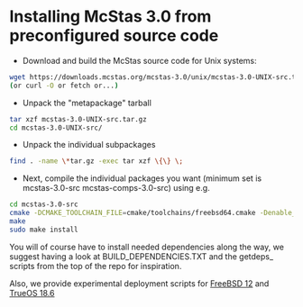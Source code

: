 # Installing McStas 3.0 from preconfigured source code

* Download and build the McStas source code for Unix systems:
```bash
wget https://downloads.mcstas.org/mcstas-3.0/unix/mcstas-3.0-UNIX-src.tar.gz
(or curl -O or fetch or...)
```
* Unpack the "metapackage" tarball
```bash
tar xzf mcstas-3.0-UNIX-src.tar.gz
cd mcstas-3.0-UNIX-src/
```
* Unpack the individual subpackages
```bash
find . -name \*tar.gz -exec tar xzf \{\} \;
```
* Next, compile the individual packages you want (minimum set is mcstas-3.0-src mcstas-comps-3.0-src) using e.g.
```bash
cd mcstas-3.0-src
cmake -DCMAKE_TOOLCHAIN_FILE=cmake/toolchains/freebsd64.cmake -Denable_mcstas=1
make
sudo make install
```

You will of course have to install needed dependencies along the way, we suggest having a look at BUILD_DEPENDENCIES.TXT and the getdeps_ scripts from the top of the repo for inspiration.

Also, we provide experimental deployment scripts for [FreeBSD 12](fetch_install_mcstas-3.0-freebsd-12.sh) and [TrueOS 18.6](fetch_install_mcstas-3.0-trueos-18.6.sh)
